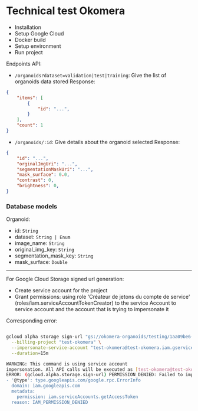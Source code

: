 # Technical test Okomera

- Installation
- Setup Google Cloud
- Docker build
- Setup environment
- Run project

Endpoints API:

- `/organoids?dataset=validation|test|training`: Give the list of organoids data stored
Response:
```json
{
    "items": [
        {
            "id": "...",
        }
    ],
    "count": 1
}
```


- `/organoids/:id`: Give details about the organoid selected
Response: 
```json
{
    "id": "...",
    "orginalImgUri": "...",
    "segmentationMaskUri": "...",
    "mask_surface": 0.0,
    "contrast": 0,
    "brightness": 0,
}
```

### Database models

Organoid:

- id: `String`
- dataset: `String | Enum`
- image_name: `String`
- original_img_key: `String`
- segmentation_mask_key: `String`
- mask_surface: `Double`

----

For Google Cloud Storage signed url generation:
-  Create service account for the project
- Grant permissions: using role 'Créateur de jetons du compte de service' (roles/iam.serviceAccountTokenCreator) to the service Account to service account and the account that is trying to impersonate it

Corresponding error:

```sh

gcloud alpha storage sign-url "gs://okomera-organoids/testing/1aa09be6-2de9-48f1-9307-2b2a148c023d-original" \
  --billing-project "test-okomera" \
  --impersonate-service-account "test-okomera@test-okomera.iam.gserviceaccount.com" \
  --duration=15m

WARNING: This command is using service account 
impersonation. All API calls will be executed as [test-okomera@test-okomera.iam.gserviceaccount.com].
ERROR: (gcloud.alpha.storage.sign-url) PERMISSION_DENIED: Failed to impersonate [test-okomera@test-okomera.iam.gserviceaccount.com]. Make sure the account that's trying to impersonate it has access to the service account itself and the "roles/iam.serviceAccountTokenCreator" role. Permission 'iam.serviceAccounts.getAccessToken' denied on resource (or it may not exist). This command is authenticated as twilson.freelance@gmail.com which is the active account specified by the [core/account] property. Impersonation is used to impersonate test-okomera@test-okomera.iam.gserviceaccount.com.
- '@type': type.googleapis.com/google.rpc.ErrorInfo
  domain: iam.googleapis.com
  metadata:
    permission: iam.serviceAccounts.getAccessToken
  reason: IAM_PERMISSION_DENIED
```